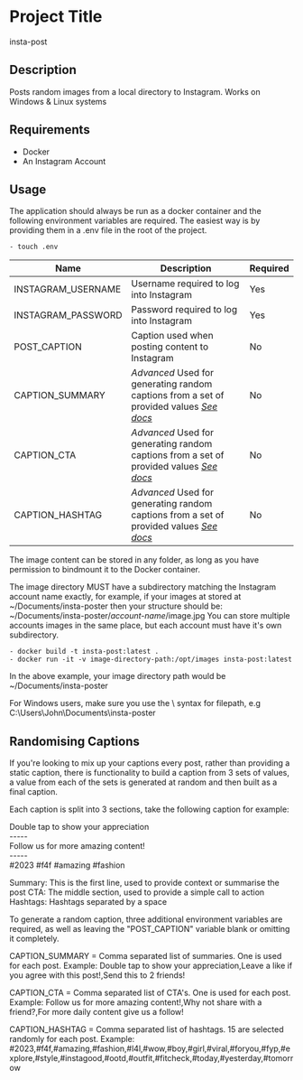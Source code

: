 # Project Title

insta-post

## Description

Posts random images from a local directory to Instagram. Works on Windows & Linux systems


## Requirements

- Docker
- An Instagram Account

## Usage

The application should always be run as a docker container and the following environment variables are required. The easiest way is by providing them in a .env file in the root of the project.

```
- touch .env
```

| Name      | Description | Required |
| ----------- | ----------- | ----------- |
| INSTAGRAM_USERNAME    |   Username required to log into Instagram   | Yes |
| INSTAGRAM_PASSWORD  |   Password required to log into Instagram   | Yes |
| POST_CAPTION  |    Caption used when posting content to Instagram     | No |
| CAPTION_SUMMARY | *Advanced* Used for generating random captions from a set of provided values [*See docs*](#randomising-captions) | No |
| CAPTION_CTA | *Advanced* Used for generating random captions from a set of provided values [*See docs*](#randomising-captions) | No |
| CAPTION_HASHTAG | *Advanced* Used for generating random captions from a set of provided values [*See docs*](#randomising-captions) | No |


The image content can be stored in any folder, as long as you have permission to bindmount it to the Docker container.

The image directory MUST have a subdirectory matching the Instagram account name exactly, for example, if your images at stored at ~/Documents/insta-poster then your structure should be: ~/Documents/insta-poster/*account-name*/image.jpg
You can store multiple accounts images in the same place, but each account must have it's own subdirectory.

```
- docker build -t insta-post:latest .
- docker run -it -v image-directory-path:/opt/images insta-post:latest
```

In the above example, your image directory path would be ~/Documents/insta-poster

For Windows users, make sure you use the \ syntax for filepath, e.g C:\Users\John\Documents\insta-poster


## Randomising Captions

If you're looking to mix up your captions every post, rather than providing a static caption, there is functionality to build a caption from 3 sets of values, a value from each of the sets is generated at random and then built as a final caption. 

Each caption is split into 3 sections, take the following caption for example:

Double tap to show your appreciation\
\-----\
Follow us for more amazing content!\
\-----\
#2023 #f4f #amazing #fashion


Summary: This is the first line, used to provide context or summarise the post
CTA: The middle section, used to provide a simple call to action
Hashtags: Hashtags separated by a space

To generate a random caption, three additional environment variables are required, as well as leaving the "POST_CAPTION" variable blank or omitting it completely.

CAPTION_SUMMARY = Comma separated list of summaries. One is used for each post. Example:
Double tap to show your appreciation,Leave a like if you agree with this post!,Send this to 2 friends!

CAPTION_CTA = Comma separated list of CTA's. One is used for each post. Example:
Follow us for more amazing content!,Why not share with a friend?,For more daily content give us a follow!

CAPTION_HASHTAG = Comma separated list of hashtags. 15 are selected randomly for each post. Example:
#2023,#f4f,#amazing,#fashion,#l4l,#wow,#boy,#girl,#viral,#foryou,#fyp,#explore,#style,#instagood,#ootd,#outfit,#fitcheck,#today,#yesterday,#tomorrow
